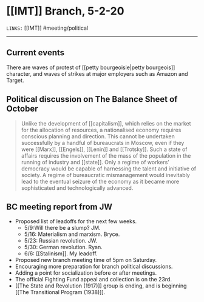 # [[IMT]] Branch, 5-2-20
`LINKS:` [[IMT]]
#meeting/political

---
## Current events
There are waves of protest of [[petty bourgeoisie|petty bourgeois]] character, and waves of strikes at major employers such as Amazon and Target.

## Political discussion on The Balance Sheet of October
>Unlike the development of [[capitalism]], which relies on the market for the allocation of resources, a nationalised economy requires conscious planning and direction. This cannot be undertaken successfully by a handful of bureaucrats in Moscow, even if they were [[Marx]], [[Engels]], [[Lenin]] and [[Trotsky]]. Such a state of affairs requires the involvement of the mass of the population in the running of industry and [[state]]. Only a regime of workers’ democracy would be capable of harnessing the talent and initiative of society. A regime of bureaucratic mismanagement would inevitably lead to the eventual seizure of the economy as it became more sophisticated and technologically advanced.
    
## BC meeting report from JW
-   Proposed list of leadoffs for the next few weeks. 
	-   5/9:Will there be a slump? JM. 
	-    5/16: Materialism and marxism. Bryce. 
    -   5/23: Russian revolution. JW. 
    -   5/30: German revolution. Ryan. 
    -   6/6: [[Stalinism]]. My leadoff. 
-   Proposed new branch meeting time of 5pm on Saturday.     
-   Encouraging more preparation for branch political discussions.     
-   Adding a point for socialization before or after meetings.     
-   The official Fighting Fund appeal and collection is on the 23rd.     
-   [[The State and Revolution (1917)]] group is ending, and is beginning [[The Transitional Program (1938)]].